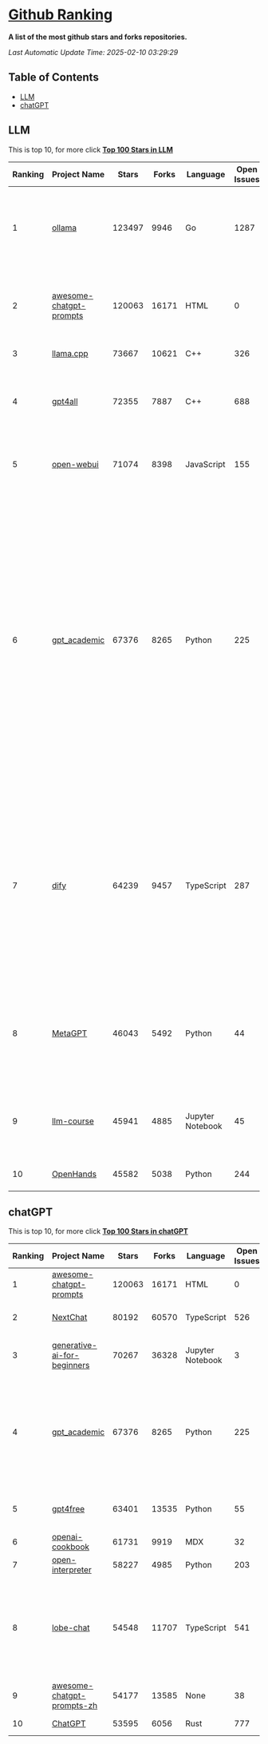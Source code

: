 [Github Ranking](./README.md)
==========

**A list of the most github stars and forks repositories.**

*Last Automatic Update Time: 2025-02-10 03:29:29*

## Table of Contents
 * [LLM](#LLM)
 * [chatGPT](#chatGPT)

## LLM

This is top 10, for more click **[Top 100 Stars in LLM](Top100/LLM.md)**

| Ranking | Project Name | Stars | Forks | Language | Open Issues | Description | Last Commit |
| ------- | ------------ | ----- | ----- | -------- | ----------- | ----------- | ----------- |
| 1 | [ollama](https://github.com/ollama/ollama) | 123497 | 9946 | Go | 1287 | Get up and running with Llama 3.3, DeepSeek-R1, Phi-4, Gemma 2, and other large language models. | 2025-02-10T01:26:01Z |
| 2 | [awesome-chatgpt-prompts](https://github.com/f/awesome-chatgpt-prompts) | 120063 | 16171 | HTML | 0 | This repo includes ChatGPT prompt curation to use ChatGPT and other LLM tools better. | 2025-02-05T00:02:29Z |
| 3 | [llama.cpp](https://github.com/ggerganov/llama.cpp) | 73667 | 10621 | C++ | 326 | LLM inference in C/C++ | 2025-02-09T17:15:10Z |
| 4 | [gpt4all](https://github.com/nomic-ai/gpt4all) | 72355 | 7887 | C++ | 688 | GPT4All: Run Local LLMs on Any Device. Open-source and available for commercial use. | 2025-02-08T14:27:30Z |
| 5 | [open-webui](https://github.com/open-webui/open-webui) | 71074 | 8398 | JavaScript | 155 | User-friendly AI Interface (Supports Ollama, OpenAI API, ...) | 2025-02-10T00:02:09Z |
| 6 | [gpt_academic](https://github.com/binary-husky/gpt_academic) | 67376 | 8265 | Python | 225 | 为GPT/GLM等LLM大语言模型提供实用化交互接口，特别优化论文阅读/润色/写作体验，模块化设计，支持自定义快捷按钮&函数插件，支持Python和C++等项目剖析&自译解功能，PDF/LaTex论文翻译&总结功能，支持并行问询多种LLM模型，支持chatglm3等本地模型。接入通义千问, deepseekcoder, 讯飞星火, 文心一言, llama2, rwkv, claude2, moss等。 | 2025-02-09T12:27:01Z |
| 7 | [dify](https://github.com/langgenius/dify) | 64239 | 9457 | TypeScript | 287 | Dify is an open-source LLM app development platform. Dify's intuitive interface combines AI workflow, RAG pipeline, agent capabilities, model management, observability features and more, letting you quickly go from prototype to production. | 2025-02-10T03:26:07Z |
| 8 | [MetaGPT](https://github.com/geekan/MetaGPT) | 46043 | 5492 | Python | 44 | 🌟 The Multi-Agent Framework: First AI Software Company, Towards Natural Language Programming | 2024-12-18T02:20:32Z |
| 9 | [llm-course](https://github.com/mlabonne/llm-course) | 45941 | 4885 | Jupyter Notebook | 45 | Course to get into Large Language Models (LLMs) with roadmaps and Colab notebooks. | 2025-01-22T22:32:51Z |
| 10 | [OpenHands](https://github.com/All-Hands-AI/OpenHands) | 45582 | 5038 | Python | 244 | 🙌 OpenHands: Code Less, Make More | 2025-02-10T02:24:03Z |


## chatGPT

This is top 10, for more click **[Top 100 Stars in chatGPT](Top100/chatGPT.md)**

| Ranking | Project Name | Stars | Forks | Language | Open Issues | Description | Last Commit |
| ------- | ------------ | ----- | ----- | -------- | ----------- | ----------- | ----------- |
| 1 | [awesome-chatgpt-prompts](https://github.com/f/awesome-chatgpt-prompts) | 120063 | 16171 | HTML | 0 | This repo includes ChatGPT prompt curation to use ChatGPT and other LLM tools better. | 2025-02-05T00:02:29Z |
| 2 | [NextChat](https://github.com/ChatGPTNextWeb/NextChat) | 80192 | 60570 | TypeScript | 526 | ✨ Light and Fast AI Assistant. Support: Web \| iOS \| MacOS \| Android \|  Linux \| Windows | 2025-02-09T03:05:43Z |
| 3 | [generative-ai-for-beginners](https://github.com/microsoft/generative-ai-for-beginners) | 70267 | 36328 | Jupyter Notebook | 3 | 21 Lessons, Get Started Building with Generative AI  🔗 https://microsoft.github.io/generative-ai-for-beginners/ | 2025-02-04T10:26:20Z |
| 4 | [gpt_academic](https://github.com/binary-husky/gpt_academic) | 67376 | 8265 | Python | 225 | 为GPT/GLM等LLM大语言模型提供实用化交互接口，特别优化论文阅读/润色/写作体验，模块化设计，支持自定义快捷按钮&函数插件，支持Python和C++等项目剖析&自译解功能，PDF/LaTex论文翻译&总结功能，支持并行问询多种LLM模型，支持chatglm3等本地模型。接入通义千问, deepseekcoder, 讯飞星火, 文心一言, llama2, rwkv, claude2, moss等。 | 2025-02-09T12:27:01Z |
| 5 | [gpt4free](https://github.com/xtekky/gpt4free) | 63401 | 13535 | Python | 55 | The official gpt4free repository \| various collection of powerful language models \| o3 mini and deepseek r1 | 2025-02-07T18:36:35Z |
| 6 | [openai-cookbook](https://github.com/openai/openai-cookbook) | 61731 | 9919 | MDX | 32 | Examples and guides for using the OpenAI API | 2025-02-04T18:27:15Z |
| 7 | [open-interpreter](https://github.com/OpenInterpreter/open-interpreter) | 58227 | 4985 | Python | 203 | A natural language interface for computers | 2025-01-24T13:02:04Z |
| 8 | [lobe-chat](https://github.com/lobehub/lobe-chat) | 54548 | 11707 | TypeScript | 541 | 🤯 Lobe Chat - an open-source, modern-design AI chat framework. Supports Multi AI Providers( OpenAI / Claude 3 / Gemini / Ollama / Qwen /  DeepSeek), Knowledge Base (file upload / knowledge management / RAG ), Multi-Modals (Vision/TTS/Plugins/Artifacts). One-click FREE deployment of your private ChatGPT/ Claude application. | 2025-02-10T02:35:40Z |
| 9 | [awesome-chatgpt-prompts-zh](https://github.com/PlexPt/awesome-chatgpt-prompts-zh) | 54177 | 13585 | None | 38 | ChatGPT 中文调教指南。各种场景使用指南。学习怎么让它听你的话。 | 2025-01-01T08:34:33Z |
| 10 | [ChatGPT](https://github.com/lencx/ChatGPT) | 53595 | 6056 | Rust | 777 | 🔮 ChatGPT Desktop Application (Mac, Windows and Linux) | 2024-08-29T17:58:11Z |

